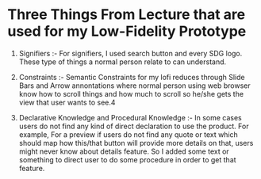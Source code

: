 # Three Things From Lecture that are used for my Low-Fidelity Prototype

1. Signifiers :- For signifiers, I used search button and every SDG logo. These type of things a normal person relate to can understand.

2. Constraints :- Semantic Constraints for my lofi reduces through Slide Bars and Arrow annontations where normal person using web     browser know how to scroll things and how much to scroll so he/she gets the view that user wants to see.4

3. Declarative Knowledge and Procedural Knowledge :- In some cases users do not find any kind of direct declaration to use the product. For example, For a preview if users do not find any quote or text which should map how this/that button will provide more details on that, users might never know about details feature. So I added some text or something to direct user to do some procedure in order to get that feature.